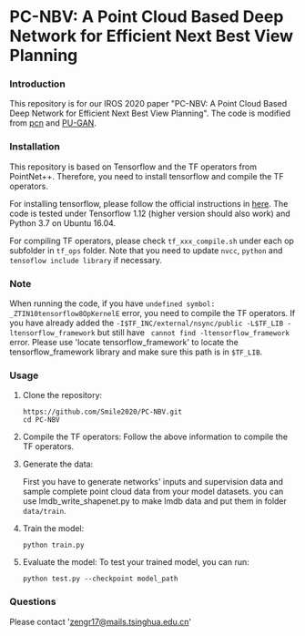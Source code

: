 # PC-NBV: A Point Cloud Based Deep Network for Efficient Next Best View Planning

### Introduction 

This repository is for our IROS 2020 paper "PC-NBV: A Point Cloud Based Deep Network for Efficient Next Best View Planning". The code is modified from [pcn](https://github.com/wentaoyuan/pcn) and [PU-GAN](https://github.com/liruihui/PU-GAN). 

### Installation
This repository is based on Tensorflow and the TF operators from PointNet++. Therefore, you need to install tensorflow and compile the TF operators. 

For installing tensorflow, please follow the official instructions in [here](https://www.tensorflow.org/install/install_linux). The code is tested under Tensorflow 1.12 (higher version should also work) and Python 3.7 on Ubuntu 16.04.

For compiling TF operators, please check `tf_xxx_compile.sh` under each op subfolder in `tf_ops` folder. Note that you need to update `nvcc`, `python` and `tensoflow include library` if necessary. 

### Note
When running the code, if you have `undefined symbol: _ZTIN10tensorflow8OpKernelE` error, you need to compile the TF operators. If you have already added the `-I$TF_INC/external/nsync/public -L$TF_LIB -ltensorflow_framework` but still have ` cannot find -ltensorflow_framework` error. Please use 'locate tensorflow_framework' to locate the tensorflow_framework library and make sure this path is in `$TF_LIB`.

### Usage

1. Clone the repository:

   ```shell
   https://github.com/Smile2020/PC-NBV.git
   cd PC-NBV
   ```
   
2. Compile the TF operators:
   Follow the above information to compile the TF operators. 
   
3. Generate the data:

    First you have to generate networks' inputs and supervision data  and sample complete point cloud data from your model datasets.
    you can use lmdb_write_shapenet.py to make lmdb data and put them in folder `data/train`.

4. Train the model:
   ```shell
   python train.py 
   ```

5. Evaluate the model:
   To test your trained model, you can run:
   ```shell
   python test.py --checkpoint model_path
   ```

### Questions

Please contact 'zengr17@mails.tsinghua.edu.cn'


